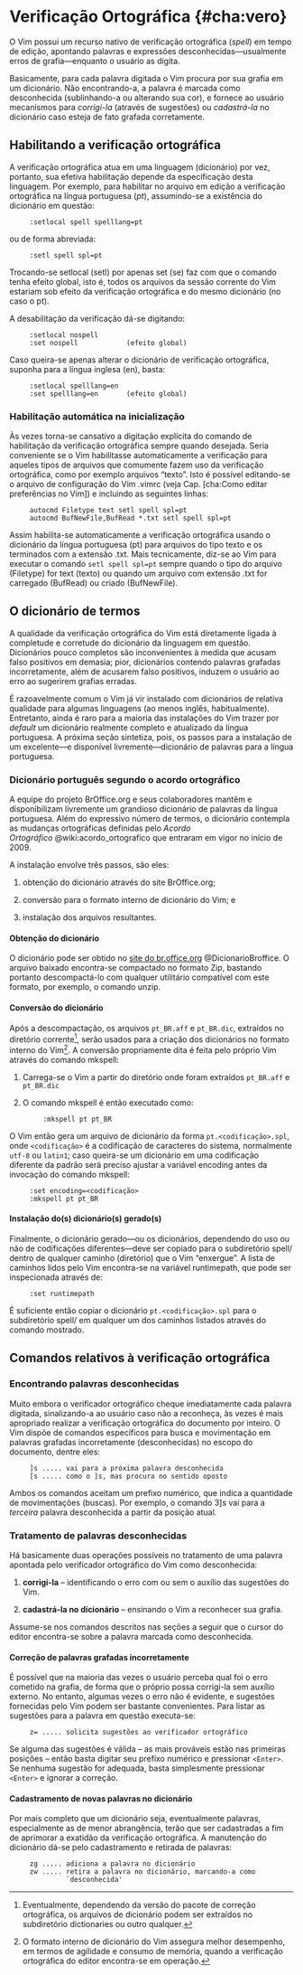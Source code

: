 Verificação Ortográfica {#cha:vero}
=======================

O Vim possui um recurso nativo de verificação ortográfica
(<span>*spell*</span>) em tempo de edição, apontando palavras e
expressões desconhecidas—usualmente erros de grafia—enquanto o usuário
as digita.

Basicamente, para cada palavra digitada o Vim procura por sua grafia em
um dicionário. Não encontrando-a, a palavra é marcada como desconhecida
(sublinhando-a ou alterando sua cor), e fornece ao usuário mecanismos
para <span>*corrigi-la*</span> (através de sugestões) ou
<span>*cadastrá-la*</span> no dicionário caso esteja de fato grafada
corretamente.

Habilitando a verificação ortográfica
-------------------------------------

A verificação ortográfica atua em uma linguagem (dicionário) por vez,
portanto, sua efetiva habilitação depende da especificação desta
linguagem. Por exemplo, para habilitar no arquivo em edição a
verificação ortográfica na língua portuguesa (<span>*pt*</span>),
assumindo-se a existência do dicionário em questão:

         :setlocal spell spelllang=pt

ou de forma abreviada:

         :setl spell spl=pt

Trocando-se <span>setlocal</span> (<span>setl</span>) por apenas
<span>set</span> (<span>se</span>) faz com que o comando tenha efeito
global, isto é, todos os arquivos da sessão corrente do Vim estariam sob
efeito da verificação ortográfica e do mesmo dicionário (no caso o
<span>pt</span>).

A desabilitação da verificação dá-se digitando:

         :setlocal nospell
         :set nospell            (efeito global)

Caso queira-se apenas alterar o dicionário de verificação ortográfica,
suponha para a língua inglesa (<span>en</span>), basta:

         :setlocal spelllang=en
         :set spelllang=en       (efeito global)

### Habilitação automática na inicialização

Às vezes torna-se cansativo a digitação explícita do comando de
habilitação da verificação ortográfica sempre quando desejada. Seria
conveniente se o Vim habilitasse automaticamente a verificação para
aqueles tipos de arquivos que comumente fazem uso da verificação
ortográfica, como por exemplo arquivos “texto”. Isto é possível
editando-se o arquivo de configuração do Vim <span>.vimrc</span> (veja
Cap. [cha:Como editar preferências no Vim]) e incluindo as seguintes
linhas:

         autocmd Filetype text setl spell spl=pt
         autocmd BufNewFile,BufRead *.txt setl spell spl=pt

Assim habilita-se automaticamente a verificação ortográfica usando o
dicionário da língua portuguesa (<span>pt</span>) para arquivos do tipo
<span>texto</span> e os terminados com a extensão <span>.txt</span>.
Mais tecnicamente, diz-se ao Vim para executar o comando
`setl spell spl=pt` sempre quando o tipo do arquivo
(<span>Filetype</span>) for <span>text</span> (texto) ou quando um
arquivo com extensão <span>.txt</span> for carregado
(<span>BufRead</span>) ou criado (<span>BufNewFile</span>).

O dicionário de termos
----------------------

A qualidade da verificação ortográfica do Vim está diretamente ligada à
completude e corretude do dicionário da linguagem em questão.
Dicionários pouco completos são inconvenientes à medida que acusam falso
positivos em demasia; pior, dicionários contendo palavras grafadas
incorretamente, além de acusarem falso positivos, induzem o usuário ao
erro ao sugerirem grafias erradas.

É razoavelmente comum o Vim já vir instalado com dicionários de relativa
qualidade para algumas linguagens (ao menos inglês, habitualmente).
Entretanto, ainda é raro para a maioria das instalações do Vim trazer
por <span>*default*</span> um dicionário realmente completo e atualizado
da língua portuguesa. A próxima seção sintetiza, pois, os passos para a
instalação de um excelente—e disponível livremente—dicionário de
palavras para a língua portuguesa.

### Dicionário português segundo o acordo ortográfico

A equipe do projeto <span>BrOffice.org</span> e seus colaboradores
mantêm e disponibilizam livremente um grandioso dicionário de palavras
da língua portuguesa. Além do expressivo número de termos, o dicionário
contempla as mudanças ortográficas definidas pelo <span>*Acordo
Ortográfico*</span> @wiki:acordo_ortografico que entraram em vigor no
início de 2009.

A instalação envolve três passos, são eles:

1.  obtenção do dicionário através do site <span>BrOffice.org</span>;

2.  conversão para o formato interno de dicionário do Vim; e

3.  instalação dos arquivos resultantes.

#### Obtenção do dicionário

O dicionário pode ser obtido no [site do
br.office.org](http://www.broffice.org/verortografico/baixar) @DicionarioBroffice.
O arquivo baixado encontra-se compactado no formato <span>Zip</span>,
bastando portanto descompactá-lo com qualquer utilitário compatível com
este formato, por exemplo, o comando <span>unzip</span>.

#### Conversão do dicionário

Após a descompactação, os arquivos `pt_BR.aff` e `pt_BR.dic`, extraídos
no diretório corrente[^1], serão usados para a criação dos dicionários
no formato interno do Vim[^2]. A conversão propriamente dita é feita
pelo próprio Vim através do comando <span>mkspell</span>:

1.  Carrega-se o Vim a partir do diretório onde foram extraídos
    `pt_BR.aff` e `pt_BR.dic`

2.  O comando <span>mkspell</span> é então executado como:

             :mkspell pt pt_BR

O Vim então gera um arquivo de dicionário da forma
`pt.<codificação>.spl`, onde `<codificação>` é a codificação de
caracteres do sistema, normalmente `utf-8` ou `latin1`; caso queira-se
um dicionário em uma codificação diferente da padrão será preciso
ajustar a variável <span>encoding</span> antes da invocação do comando
<span>mkspell</span>:

         :set encoding=<codificação>
         :mkspell pt pt_BR

#### Instalação do(s) dicionário(s) gerado(s)

Finalmente, o dicionário gerado—ou os dicionários, dependendo do uso ou
não de codificações diferentes—deve ser copiado para o subdiretório
<span>spell/</span> dentro de qualquer caminho (diretório) que o Vim
“enxergue”. A lista de caminhos lidos pelo Vim encontra-se na variável
<span>runtimepath</span>, que pode ser inspecionada através de:

         :set runtimepath

É suficiente então copiar o dicionário `pt.<codificação>.spl` para o
subdiretório <span>spell/</span> em qualquer um dos caminhos listados
através do comando mostrado.

Comandos relativos à verificação ortográfica
--------------------------------------------

### Encontrando palavras desconhecidas

Muito embora o verificador ortográfico cheque imediatamente cada palavra
digitada, sinalizando-a ao usuário caso não a reconheça, às vezes é mais
apropriado realizar a verificação ortográfica do documento por inteiro.
O Vim dispõe de comandos específicos para busca e movimentação em
palavras grafadas incorretamente (desconhecidas) no escopo do documento,
dentre eles:

         ]s ..... vai para a próxima palavra desconhecida
         [s ..... como o ]s, mas procura no sentido oposto

Ambos os comandos aceitam um prefixo numérico, que indica a quantidade
de movimentações (buscas). Por exemplo, o comando <span>3]s</span> vai
para a <span>*terceira*</span> palavra desconhecida a partir da posição
atual.

### Tratamento de palavras desconhecidas

Há basicamente duas operações possíveis no tratamento de uma palavra
apontada pelo verificador ortográfico do Vim como desconhecida:

1.  <span>**corrigi-la**</span> – identificando o erro com ou sem o
    auxílio das sugestões do Vim.

2.  <span>**cadastrá-la no dicionário**</span> – ensinando o Vim a
    reconhecer sua grafia.

Assume-se nos comandos descritos nas seções a seguir que o cursor do
editor encontra-se sobre a palavra marcada como desconhecida.

#### Correção de palavras grafadas incorretamente

É possível que na maioria das vezes o usuário perceba qual foi o erro
cometido na grafia, de forma que o próprio possa corrigi-la sem auxílio
externo. No entanto, algumas vezes o erro não é evidente, e sugestões
fornecidas pelo Vim podem ser bastante convenientes. Para listar as
sugestões para a palavra em questão executa-se:

         z= ..... solicita sugestões ao verificador ortográfico

Se alguma das sugestões é válida – as mais prováveis estão nas primeiras
posições – então basta digitar seu prefixo numérico e pressionar
`<Enter>`. Se nenhuma sugestão for adequada, basta simplesmente
pressionar `<Enter>` e ignorar a correção.

#### Cadastramento de novas palavras no dicionário

Por mais completo que um dicionário seja, eventualmente palavras,
especialmente as de menor abrangência, terão que ser cadastradas a fim
de aprimorar a exatidão da verificação ortográfica. A manutenção do
dicionário dá-se pelo cadastramento e retirada de palavras:

         zg ..... adiciona a palavra no dicionário
         zw ..... retira a palavra no dicionário, marcando-a como 
                  `desconhecida'

[^1]: Eventualmente, dependendo da versão do pacote de correção
    ortográfica, os arquivos de dicionário podem ser extraídos no
    subdiretório <span>dictionaries</span> ou outro qualquer.

[^2]: O formato interno de dicionário do Vim assegura melhor desempenho,
    em termos de agilidade e consumo de memória, quando a verificação
    ortográfica do editor encontra-se em operação.
